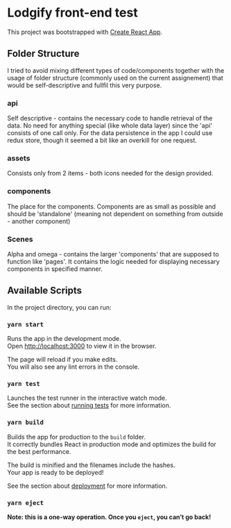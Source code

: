 # Lodgify front-end test

This project was bootstrapped with [Create React App](https://github.com/facebook/create-react-app).

## Folder Structure

I tried to avoid mixing different types of code/components together with the usage of folder structure (commonly used on the current assignement) that would be self-descriptive and fullfil this very purpose.

### api

Self descriptive - contains the necessary code to handle retrieval of the data. No need for anything special (like whole data layer) since the 'api' consists of one call only.
For the data persistence in the app I could use redux store, though it seemed a bit like an overkill for one request.

### assets

Consists only from 2 items - both icons needed for the design provided.

### components

The place for the components. Components are as small as possible and should be 'standalone' (meaning not dependent on something from outside - another component)

### Scenes

Alpha and omega - contains the larger 'components' that are supposed to function like 'pages'. It contains the logic needed for displaying necessary components in specified manner.


## Available Scripts

In the project directory, you can run:

### `yarn start`

Runs the app in the development mode.\
Open [http://localhost:3000](http://localhost:3000) to view it in the browser.

The page will reload if you make edits.\
You will also see any lint errors in the console.

### `yarn test`

Launches the test runner in the interactive watch mode.\
See the section about [running tests](https://facebook.github.io/create-react-app/docs/running-tests) for more information.

### `yarn build`

Builds the app for production to the `build` folder.\
It correctly bundles React in production mode and optimizes the build for the best performance.

The build is minified and the filenames include the hashes.\
Your app is ready to be deployed!

See the section about [deployment](https://facebook.github.io/create-react-app/docs/deployment) for more information.

### `yarn eject`

**Note: this is a one-way operation. Once you `eject`, you can’t go back!**